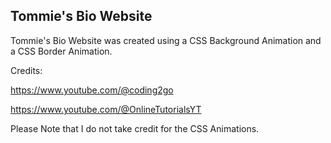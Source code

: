 ## Tommie's Bio Website

Tommie's Bio Website was created using a CSS Background Animation and a CSS Border Animation. 

Credits:

https://www.youtube.com/@coding2go

https://www.youtube.com/@OnlineTutorialsYT

Please Note that I do not take credit for the CSS Animations.
